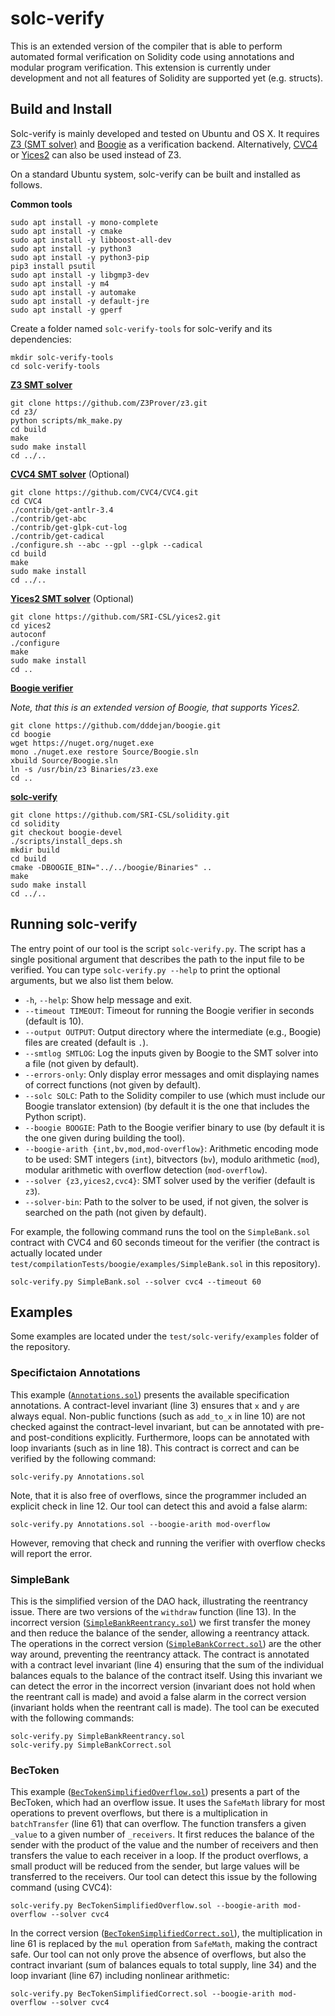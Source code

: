 # solc-verify

This is an extended version of the compiler that is able to perform automated formal verification on Solidity code using annotations and modular program verification. This extension is currently under development and not all features of Solidity are supported yet (e.g. structs).

## Build and Install

Solc-verify is mainly developed and tested on Ubuntu and OS X. It requires [Z3 (SMT solver)](https://github.com/Z3Prover/z3) and [Boogie](https://github.com/dddejan/boogie) as a verification backend. Alternatively, [CVC4](http://cvc4.cs.stanford.edu) or [Yices2](https://github.com/SRI-CSL/yices2) can also be used instead of Z3.

On a standard Ubuntu system, solc-verify can be built and installed as follows.

**Common tools**
```
sudo apt install -y mono-complete
sudo apt install -y cmake
sudo apt install -y libboost-all-dev
sudo apt install -y python3
sudo apt install -y python3-pip
pip3 install psutil
sudo apt install -y libgmp3-dev
sudo apt install -y m4
sudo apt install -y automake
sudo apt install -y default-jre
sudo apt install -y gperf
```

Create a folder named `solc-verify-tools` for solc-verify and its dependencies:
```
mkdir solc-verify-tools
cd solc-verify-tools
```

**[Z3 SMT solver](https://github.com/Z3Prover/z3)**
```
git clone https://github.com/Z3Prover/z3.git
cd z3/
python scripts/mk_make.py
cd build
make
sudo make install
cd ../..
```

**[CVC4 SMT solver](http://cvc4.cs.stanford.edu)** (Optional)
```
git clone https://github.com/CVC4/CVC4.git
cd CVC4
./contrib/get-antlr-3.4
./contrib/get-abc
./contrib/get-glpk-cut-log
./contrib/get-cadical
./configure.sh --abc --gpl --glpk --cadical
cd build
make
sudo make install
cd ../..
```

**[Yices2 SMT solver](https://github.com/SRI-CSL/yices2)** (Optional)
```
git clone https://github.com/SRI-CSL/yices2.git
cd yices2
autoconf
./configure
make
sudo make install
cd ..
```

**[Boogie verifier](https://github.com/dddejan/boogie)**

_Note, that this is an extended version of Boogie, that supports Yices2._
```
git clone https://github.com/dddejan/boogie.git
cd boogie
wget https://nuget.org/nuget.exe
mono ./nuget.exe restore Source/Boogie.sln
xbuild Source/Boogie.sln
ln -s /usr/bin/z3 Binaries/z3.exe
cd ..
```

**[solc-verify](https://github.com/SRI-CSL/solidity)**
```
git clone https://github.com/SRI-CSL/solidity.git
cd solidity
git checkout boogie-devel
./scripts/install_deps.sh
mkdir build
cd build
cmake -DBOOGIE_BIN="../../boogie/Binaries" ..
make
sudo make install
cd ../..
```

## Running solc-verify

The entry point of our tool is the script `solc-verify.py`. The script has a single positional argument that describes the path to the input file to be verified. You can type `solc-verify.py --help` to print the optional arguments, but we also list them below.

- `-h`, `--help`: Show help message and exit.
- `--timeout TIMEOUT`: Timeout for running the Boogie verifier in seconds (default is 10).
- `--output OUTPUT`: Output directory where the intermediate (e.g., Boogie) files are created (default is `.`).
- `--smtlog SMTLOG`: Log the inputs given by Boogie to the SMT solver into a file (not given by default).
- `--errors-only`: Only display error messages and omit displaying names of correct functions (not given by default).
- `--solc SOLC`: Path to the Solidity compiler to use (which must include our Boogie translator extension) (by default it is the one that includes the Python script).
- `--boogie BOOGIE`: Path to the Boogie verifier binary to use (by default it is the one given during building the tool).
- `--boogie-arith {int,bv,mod,mod-overflow}`: Arithmetic encoding mode to be used: SMT integers (`int`), bitvectors (`bv`), modulo arithmetic (`mod`), modular arithmetic with overflow detection (`mod-overflow`).
- `--solver {z3,yices2,cvc4}`: SMT solver used by the verifier (default is `z3`).
- `--solver-bin`: Path to the solver to be used, if not given, the solver is searched on the path (not given by default).

For example, the following command runs the tool on the `SimpleBank.sol` contract with CVC4 and 60 seconds timeout for the verifier (the contract is actually located under `test/compilationTests/boogie/examples/SimpleBank.sol` in this repository).
```
solc-verify.py SimpleBank.sol --solver cvc4 --timeout 60
```

## Examples

Some examples are located under the `test/solc-verify/examples` folder of the repository.

### Specifictaion Annotations

This example ([`Annotations.sol`](test/solc-verify/examples/Annotations.sol)) presents the available specification annotations. A contract-level invariant (line 3) ensures that `x` and `y` are always equal. Non-public functions (such as `add_to_x` in line 10) are not checked against the contract-level invariant, but can be annotated with pre- and post-conditions explicitly. Furthermore, loops can be annotated with loop invariants (such as in line 18). This contract is correct and can be verified by the following command:
```
solc-verify.py Annotations.sol
```
Note, that it is also free of overflows, since the programmer included an explicit check in line 12. Our tool can detect this and avoid a false alarm:
```
solc-verify.py Annotations.sol --boogie-arith mod-overflow
```
However, removing that check and running the verifier with overflow checks will report the error.

### SimpleBank

This is the simplified version of the DAO hack, illustrating the reentrancy issue. There are two versions of the `withdraw` function (line 13). In the incorrect version ([`SimpleBankReentrancy.sol`](test/solc-verify/examples/SimpleBankReentrancy.sol)) we first transfer the money and then reduce the balance of the sender, allowing a reentrancy attack. The operations in the correct version ([`SimpleBankCorrect.sol`](test/solc-verify/examples/SimpleBankCorrect.sol)) are the other way around, preventing the reentrancy attack. The contract is annotated with a contract level invariant (line 4) ensuring that the sum of the individual balances equals to the balance of the contract itself. Using this invariant we can detect the error in the incorrect version (invariant does not hold when the reentrant call is made) and avoid a false alarm in the correct version (invariant holds when the reentrant call is made). The tool can be executed with the following commands:
```
solc-verify.py SimpleBankReentrancy.sol
solc-verify.py SimpleBankCorrect.sol
```

### BecToken

This example ([`BecTokenSimplifiedOverflow.sol`](test/solc-verify/examples/BecTokenSimplifiedOverflow.sol)) presents a part of the BecToken, which had an overflow issue. It uses the `SafeMath` library for most operations to prevent overflows, but there is a multiplication in `batchTransfer` (line 61) that can overflow. The function transfers a given `_value` to a given number of `_receivers`. It first reduces the balance of the sender with the product of the value and the number of receivers and then transfers the value to each receiver in a loop. If the product overflows, a small product will be reduced from the sender, but large values will be transferred to the receivers. Our tool can detect this issue by the following command (using CVC4):
```
solc-verify.py BecTokenSimplifiedOverflow.sol --boogie-arith mod-overflow --solver cvc4
```
In the correct version ([`BecTokenSimplifiedCorrect.sol`](test/solc-verify/examples/BecTokenSimplifiedCorrect.sol)), the multiplication in line 61 is replaced by the `mul` operation from `SafeMath`, making the contract safe. Our tool can not only prove the absence of overflows, but also the contract invariant (sum of balances equals to total supply, line 34) and the loop invariant (line 67) including nonlinear arithmetic:
```
solc-verify.py BecTokenSimplifiedCorrect.sol --boogie-arith mod-overflow --solver cvc4
```
